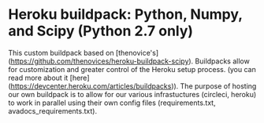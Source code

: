 Heroku buildpack: Python, Numpy, and Scipy (Python 2.7 only)
====================================================


This custom buildpack based on [thenovice's] (https://github.com/thenovices/heroku-buildpack-scipy).  Buildpacks
allow for customization and greater control of the Heroku setup process. (you can read more about it [here] 
(https://devcenter.heroku.com/articles/buildpacks)).  The purpose of hosting our own buildpack is to allow 
for our various infrastuctures (circleci, heroku) to work in parallel using their own config files
(requirements.txt, avadocs_requirements.txt).

